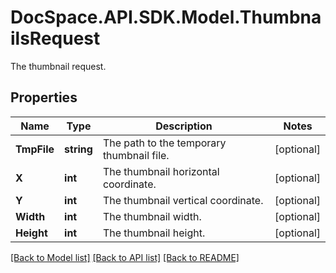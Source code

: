 # DocSpace.API.SDK.Model.ThumbnailsRequest
The thumbnail request.

## Properties

Name | Type | Description | Notes
------------ | ------------- | ------------- | -------------
**TmpFile** | **string** | The path to the temporary thumbnail file. | [optional] 
**X** | **int** | The thumbnail horizontal coordinate. | [optional] 
**Y** | **int** | The thumbnail vertical coordinate. | [optional] 
**Width** | **int** | The thumbnail width. | [optional] 
**Height** | **int** | The thumbnail height. | [optional] 

[[Back to Model list]](../README.md#documentation-for-models) [[Back to API list]](../README.md#documentation-for-api-endpoints) [[Back to README]](../README.md)

